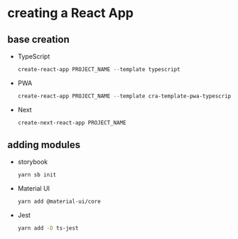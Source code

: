 # creating a React App

## base creation
- TypeScript
	```powershell
	create-react-app PROJECT_NAME --template typescript
	```
- PWA
	```powershell
	create-react-app PROJECT_NAME --template cra-template-pwa-typescript
	```
- Next
	```powershell
	create-next-react-app PROJECT_NAME
	```
## adding modules
- storybook
	```sh
	yarn sb init
	```

- Material UI
	```sh
	yarn add @material-ui/core
	```
- Jest
	```sh
	yarn add -D ts-jest
	```
<!--stackedit_data:
eyJoaXN0b3J5IjpbLTIxNDMxNzI1NThdfQ==
-->
